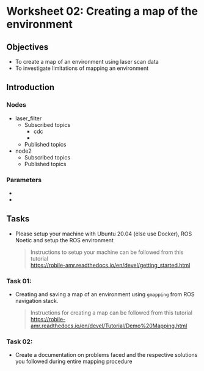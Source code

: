 Worksheet 02: Creating a map of the environment
==============

Objectives
---------
* To create a map of an environment using laser scan data
* To investigate limitations of mapping an environment 
<!-- publishes ROS geometry_msgs/Twist messages to the cmd_vel -->
<!-- The default launch file in kelo_tulip/launch/example.launch loads the YAML configuration from config/example.yaml. Feel free to change parameters directly in this config file, or to make a copy and adjust the launch file to load the new file -->
<!-- roslaunch kelo_tulip example.launch -->

<!-- Wheels: The controller needs to know the number of wheels and their location in the body fixed frame of the platform as well as the offset of their pivot encoder (the encoder value when the wheel is oriented forward). This information should be included in the YAML configuration file in the following manner -->

<!-- num_wheels: 4

wheel0:
  ethercat_number: 6
  x: 0.175
  y: 0.1605
  a: 3.14

wheel1:
  ... -->



Introduction
---------
### Nodes
* laser_filter
    - Subscribed topics
        - cdc
        - 
    - Published topics
* node2
    - Subscribed topics
    - Published topics
### Parameters
* 
* 
Tasks
----------

* Please setup your machine with Ubuntu 20.04 (else use Docker), ROS Noetic and setup the ROS environment 
    > Instructions to setup your machine can be followed from this tutorial   
https://robile-amr.readthedocs.io/en/devel/getting_started.html

### Task 01:
* Creating and saving a map of an environment using `gmapping` from ROS navigation stack.  
    > Instructions for creating a map can be followed from this tutorial  
https://robile-amr.readthedocs.io/en/devel/Tutorial/Demo%20Mapping.html

### Task 02:  
* Create a documentation on problems faced and the respective solutions you followed during entire mapping procedure